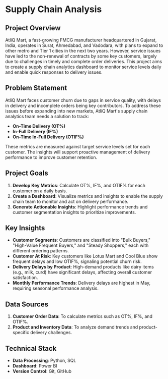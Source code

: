 # Supply Chain Analysis

## Project Overview
AtliQ Mart, a fast-growing FMCG manufacturer headquartered in Gujarat, India, operates in Surat, Ahmedabad, and Vadodara, with plans to expand to other metro and Tier 1 cities in the next two years. However, service issues have led to the non-renewal of contracts by some key customers, largely due to challenges in timely and complete order deliveries. This project aims to create a supply chain analytics dashboard to monitor service levels daily and enable quick responses to delivery issues.

## Problem Statement
AtliQ Mart faces customer churn due to gaps in service quality, with delays in delivery and incomplete orders being key contributors. To address these issues before expanding into new markets, AtliQ Mart's supply chain analytics team needs a solution to track:
- **On-Time Delivery (OT%)**
- **In-Full Delivery (IF%)**
- **On-Time In-Full Delivery (OTIF%)**

These metrics are measured against target service levels set for each customer. The insights will support proactive management of delivery performance to improve customer retention.

## Project Goals
1. **Develop Key Metrics**: Calculate OT%, IF%, and OTIF% for each customer on a daily basis.
2. **Create a Dashboard**: Visualize metrics and insights to enable the supply chain team to monitor and act on delivery performance.
3. **Generate Actionable Insights**: Highlight performance trends and customer segmentation insights to prioritize improvements.

## Key Insights
- **Customer Segments**: Customers are classified into "Bulk Buyers," "High-Value Frequent Buyers," and "Steady Shoppers," each with different ordering patterns.
- **Customer At Risk**: Key customers like Lotus Mart and Cool Blue show frequent delays and low OTIF%, signaling potential churn risk.
- **Delivery Delays by Product**: High-demand products like dairy items (e.g., milk, curd) have significant delays, affecting overall customer satisfaction.
- **Monthly Performance Trends**: Delivery delays are highest in May, requiring seasonal performance analysis.

## Data Sources
1. **Customer Order Data**: To calculate metrics such as OT%, IF%, and OTIF%.
2. **Product and Inventory Data**: To analyze demand trends and product-specific delivery challenges.

## Technical Stack
- **Data Processing**: Python, SQL
- **Dashboard**: Power BI
- **Version Control**: Git, GitHub

